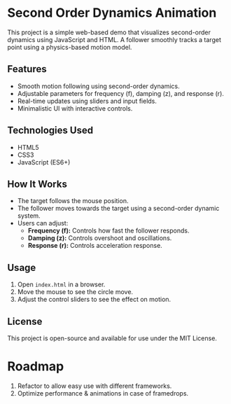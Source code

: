 # Second Order Dynamics Animation

This project is a simple web-based demo that visualizes second-order dynamics using JavaScript and HTML. A follower smoothly tracks a target point using a physics-based motion model.

## Features
- Smooth motion following using second-order dynamics.
- Adjustable parameters for frequency (f), damping (z), and response (r).
- Real-time updates using sliders and input fields.
- Minimalistic UI with interactive controls.

## Technologies Used
- HTML5
- CSS3
- JavaScript (ES6+)

## How It Works
- The target follows the mouse position.
- The follower moves towards the target using a second-order dynamic system.
- Users can adjust:
  - **Frequency (f):** Controls how fast the follower responds.
  - **Damping (z):** Controls overshoot and oscillations.
  - **Response (r):** Controls acceleration response.

## Usage
1. Open `index.html` in a browser.
2. Move the mouse to see the circle move.
3. Adjust the control sliders to see the effect on motion.

## License
This project is open-source and available for use under the MIT License.

# Roadmap
1. Refactor to allow easy use with different frameworks.
2. Optimize performance & animations in case of framedrops.
